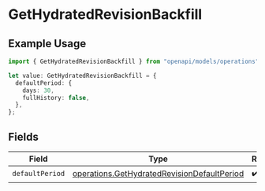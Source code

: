 # GetHydratedRevisionBackfill

## Example Usage

```typescript
import { GetHydratedRevisionBackfill } from "openapi/models/operations";

let value: GetHydratedRevisionBackfill = {
  defaultPeriod: {
    days: 30,
    fullHistory: false,
  },
};
```

## Fields

| Field                                                                                                      | Type                                                                                                       | Required                                                                                                   | Description                                                                                                |
| ---------------------------------------------------------------------------------------------------------- | ---------------------------------------------------------------------------------------------------------- | ---------------------------------------------------------------------------------------------------------- | ---------------------------------------------------------------------------------------------------------- |
| `defaultPeriod`                                                                                            | [operations.GetHydratedRevisionDefaultPeriod](../../models/operations/gethydratedrevisiondefaultperiod.md) | :heavy_check_mark:                                                                                         | N/A                                                                                                        |